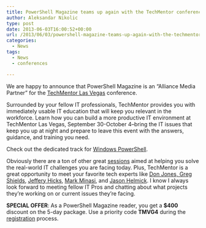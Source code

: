 ```yaml
---
title: PowerShell Magazine teams up again with the TechMentor conference
author: Aleksandar Nikolic
type: post
date: 2013-06-03T16:00:52+00:00
url: /2013/06/03/powershell-magazine-teams-up-again-with-the-techmentor-conference/
categories:
  - News
tags:
  - News
  - conferences

---
```

We are happy to announce that PowerShell Magazine is an &#8220;Alliance Media Partner&#8221; for the <a href="http://techmentorevents.com/events/las-vegas-2013/home.aspx" target="_blank">TechMentor Las Vegas</a> conference.

Surrounded by your fellow IT professionals, TechMentor provides you with immediately usable IT education that will keep you relevant in the workforce. Learn how you can build a more productive IT environment at TechMentor Las Vegas, September 30-October 4&#8211;bring the IT issues that keep you up at night and prepare to leave this event with the answers, guidance, and training you need.

Check out the dedicated track for <a title="Windows PowerShell track" href="http://techmentorevents.com/Events/Las-Vegas-2013/Tracks/PowerShell.aspx" target="_blank">Windows PowerShell</a>.

Obviously there are a ton of other great <a href="http://techmentorevents.com/events/las-vegas-2013/sessions/session-list.aspx" target="_blank">sessions</a> aimed at helping you solve the real-world IT challenges you are facing today. Plus, TechMentor is a great opportunity to meet your favorite tech experts like <a href="http://www.concentratedtech.com/" target="_blank">Don Jones, Greg Shields</a>, <a href="http://jdhitsolutions.com/blog/" target="_blank">Jeffery Hicks</a>, <a href="http://www.minasi.com/" target="_blank">Mark Minasi</a>, and <a href="http://www.jasonhelmick.com/" target="_blank">Jason Helmick</a>. I know I always look forward to meeting fellow IT Pros and chatting about what projects they’re working on or current issues they’re facing.

**SPECIAL OFFER**: As a PowerShell Magazine reader, you get a **$400** discount on the 5-day package. Use a priority code **TMVG4** during the <a href="http://techmentorevents.com/ECG/TechMentor/Events/Las-Vegas-2013/Home.aspx?utm_source=AttendeeMktg&utm_medium=Fax&utm_campaign=TMVG4" target="_blank">registration</a> process.